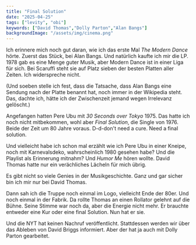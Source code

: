 ```yaml
---
title: "Final Solution"
date: "2025-04-25"
tags: ["levity", "obi"]
keywords: ["David Thomas","Dolly Parton","Alan Bangs"]
backgroundImage: "/assets/img/cinema.png"
---
```

Ich erinnere mich noch gut daran, wie ich das erste Mal *The Modern Dance* hörte. Zuerst das Stück, bei Alan Bangs. Und natürlich kaufte ich mir die LP. 1978 gab es eine Menge guter Musik, aber Modern Dance ist in einer Liga für sich. Bei Scaruffi steht sie auf Platz sieben der besten Platten aller Zeiten. Ich widerspreche nicht.

(Und soeben stelle ich fest, dass die Tatsache, dass Alan Bangs eine Sendung nach der Platte benannt hat, noch immer in der Wikipedia steht. Das, dachte ich, hätte ich der Zwischenzeit jemand wegen Irrelevanz gelöscht.)

Angefangen hatten Pere Ubu mit *30 Seconds over Tokyo* 1975. Das hatte ich noch nicht mitbekommen, wohl aber *Final Solution*, die Single von 1976. Beide der Zeit um 80 Jahre voraus. D-d-don't need a cure. Need a final solution.

Und vielleicht habe ich schon mal erzählt wie ich Pere Ubu in einer Kneipe, noch mit Karnevalsdeko, wahrscheinlich 1980 gesehen habe? Und die Playlist als Erinnerung mitnahm? Und *Humor Me* hören wollte. David Thomas hatte nur ein verächliches Lächeln für mich übrig.

Es gibt nicht so viele Genies in der Musikgeschichte. Ganz und gar sicher bin ich mir nur bei David Thomas.

Dann sah ich die Truppe noch einmal im Logo, vielleicht Ende der 80er. Und noch einmal in der Fabrik. Da rollte Thomas an einen Rollator gelehnt auf die Bühne. Seine Stimme war noch da, aber die Energie nicht mehr. Er brauchte entweder eine Kur oder eine final Solution. Nun hat er sie.

Und die NYT hat keinen Nachruf veröffentlicht. Stattdessen werden wir über das Ableben von David Briggs informiert. Aber der hat ja auch mit Dolly Parton gearbeitet.